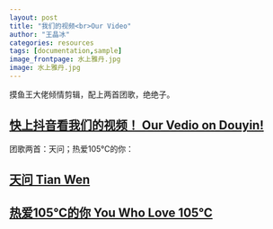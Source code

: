 ```yaml
---
layout: post
title: "我们的视频<br>Our Video"
author: "王晶冰"
categories: resources
tags: [documentation,sample]
image_frontpage: 水上雅丹.jpg
image: 水上雅丹.jpg
---
```


摸鱼王大佬倾情剪辑，配上两首团歌，绝绝子。

## [快上抖音看我们的视频！ Our Vedio on Douyin!](https://v.douyin.com/eCqPv9T/)

团歌两首：天问；热爱105℃的你：

## [天问 Tian Wen](https://www.youtube.com/watch?v=giPzaAsH71g)

## [热爱105℃的你 You Who Love 105°C](https://www.youtube.com/watch?v=JXU153ck9Ao)



